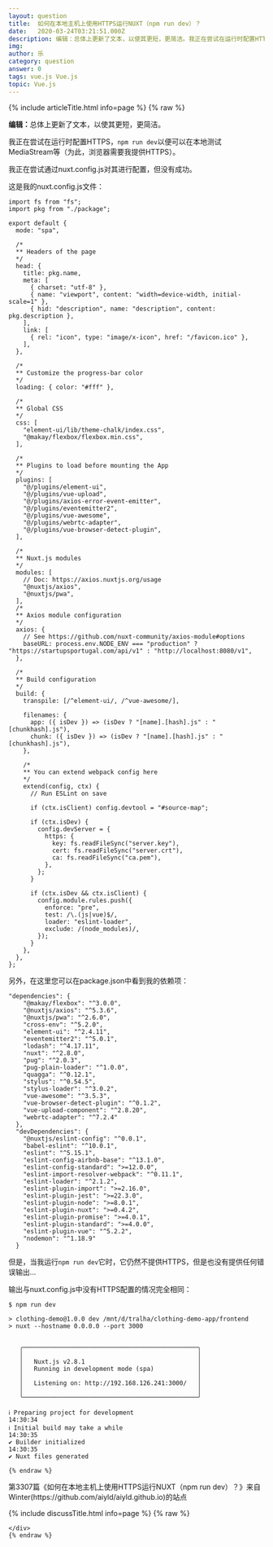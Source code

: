 ```yaml
---
layout: question
title:  如何在本地主机上使用HTTPS运行NUXT（npm run dev）？
date:   2020-03-24T03:21:51.000Z
description: 编辑：总体上更新了文本，以使其更短，更简洁。我正在尝试在运行时配置HTTPS，npm run dev以便可以在本地测试MediaStream等（为此，...
img: 
author: 乐
category: question
answer: 0
tags: vue.js Vue.js
topic: Vue.js
---
```

<div class="article-root">
  <div class="article">
    {% include articleTitle.html info=page %}
    {% raw %}
    <div class="article-content"><p><strong><font style="vertical-align: inherit;"><font style="vertical-align: inherit;">编辑：</font></font></strong><font style="vertical-align: inherit;"><font style="vertical-align: inherit;">总体上更新了文本，以使其更短，更简洁。</font></font></p>

<p><font style="vertical-align: inherit;"><font style="vertical-align: inherit;">我正在尝试在运行时配置HTTPS，</font></font><code>npm run dev</code><font style="vertical-align: inherit;"><font style="vertical-align: inherit;">以便可以在本地测试MediaStream等（为此，浏览器需要我提供HTTPS）。</font></font></p>

<p><font style="vertical-align: inherit;"><font style="vertical-align: inherit;">我正在尝试通过nuxt.config.js对其进行配置，但没有成功。</font></font></p>

<p><font style="vertical-align: inherit;"><font style="vertical-align: inherit;">这是我的nuxt.config.js文件：</font></font></p>

<pre><code>import fs from "fs";<font></font>
import pkg from "./package";<font></font>
<font></font>
export default {<font></font>
  mode: "spa",<font></font>
<font></font>
  /*<font></font>
  ** Headers of the page<font></font>
  */<font></font>
  head: {<font></font>
    title: pkg.name,<font></font>
    meta: [<font></font>
      { charset: "utf-8" },<font></font>
      { name: "viewport", content: "width=device-width, initial-scale=1" },<font></font>
      { hid: "description", name: "description", content: pkg.description },<font></font>
    ],<font></font>
    link: [<font></font>
      { rel: "icon", type: "image/x-icon", href: "/favicon.ico" },<font></font>
    ],<font></font>
  },<font></font>
<font></font>
  /*<font></font>
  ** Customize the progress-bar color<font></font>
  */<font></font>
  loading: { color: "#fff" },<font></font>
<font></font>
  /*<font></font>
  ** Global CSS<font></font>
  */<font></font>
  css: [<font></font>
    "element-ui/lib/theme-chalk/index.css",<font></font>
    "@makay/flexbox/flexbox.min.css",<font></font>
  ],<font></font>
<font></font>
  /*<font></font>
  ** Plugins to load before mounting the App<font></font>
  */<font></font>
  plugins: [<font></font>
    "@/plugins/element-ui",<font></font>
    "@/plugins/vue-upload",<font></font>
    "@/plugins/axios-error-event-emitter",<font></font>
    "@/plugins/eventemitter2",<font></font>
    "@/plugins/vue-awesome",<font></font>
    "@/plugins/webrtc-adapter",<font></font>
    "@/plugins/vue-browser-detect-plugin",<font></font>
  ],<font></font>
<font></font>
  /*<font></font>
  ** Nuxt.js modules<font></font>
  */<font></font>
  modules: [<font></font>
    // Doc: https://axios.nuxtjs.org/usage<font></font>
    "@nuxtjs/axios",<font></font>
    "@nuxtjs/pwa",<font></font>
  ],<font></font>
  /*<font></font>
  ** Axios module configuration<font></font>
  */<font></font>
  axios: {<font></font>
    // See https://github.com/nuxt-community/axios-module#options<font></font>
    baseURL: process.env.NODE_ENV === "production" ? "https://startupsportugal.com/api/v1" : "http://localhost:8080/v1",<font></font>
  },<font></font>
<font></font>
  /*<font></font>
  ** Build configuration<font></font>
  */<font></font>
  build: {<font></font>
    transpile: [/^element-ui/, /^vue-awesome/],<font></font>
<font></font>
    filenames: {<font></font>
      app: ({ isDev }) =&gt; (isDev ? "[name].[hash].js" : "[chunkhash].js"),<font></font>
      chunk: ({ isDev }) =&gt; (isDev ? "[name].[hash].js" : "[chunkhash].js"),<font></font>
    },<font></font>
<font></font>
    /*<font></font>
    ** You can extend webpack config here<font></font>
    */<font></font>
    extend(config, ctx) {<font></font>
      // Run ESLint on save<font></font>
<font></font>
      if (ctx.isClient) config.devtool = "#source-map";<font></font>
<font></font>
      if (ctx.isDev) {<font></font>
        config.devServer = {<font></font>
          https: {<font></font>
            key: fs.readFileSync("server.key"),<font></font>
            cert: fs.readFileSync("server.crt"),<font></font>
            ca: fs.readFileSync("ca.pem"),<font></font>
          },<font></font>
        };<font></font>
      }<font></font>
<font></font>
      if (ctx.isDev &amp;&amp; ctx.isClient) {<font></font>
        config.module.rules.push({<font></font>
          enforce: "pre",<font></font>
          test: /\.(js|vue)$/,<font></font>
          loader: "eslint-loader",<font></font>
          exclude: /(node_modules)/,<font></font>
        });<font></font>
      }<font></font>
    },<font></font>
  },<font></font>
};<font></font>
</code></pre>

<p><font style="vertical-align: inherit;"><font style="vertical-align: inherit;">另外，在这里您可以在package.json中看到我的依赖项：</font></font></p>

<pre><code>"dependencies": {<font></font>
    "@makay/flexbox": "^3.0.0",<font></font>
    "@nuxtjs/axios": "^5.3.6",<font></font>
    "@nuxtjs/pwa": "^2.6.0",<font></font>
    "cross-env": "^5.2.0",<font></font>
    "element-ui": "^2.4.11",<font></font>
    "eventemitter2": "^5.0.1",<font></font>
    "lodash": "^4.17.11",<font></font>
    "nuxt": "^2.8.0",<font></font>
    "pug": "^2.0.3",<font></font>
    "pug-plain-loader": "^1.0.0",<font></font>
    "quagga": "^0.12.1",<font></font>
    "stylus": "^0.54.5",<font></font>
    "stylus-loader": "^3.0.2",<font></font>
    "vue-awesome": "^3.5.3",<font></font>
    "vue-browser-detect-plugin": "^0.1.2",<font></font>
    "vue-upload-component": "^2.8.20",<font></font>
    "webrtc-adapter": "^7.2.4"<font></font>
  },<font></font>
  "devDependencies": {<font></font>
    "@nuxtjs/eslint-config": "^0.0.1",<font></font>
    "babel-eslint": "^10.0.1",<font></font>
    "eslint": "^5.15.1",<font></font>
    "eslint-config-airbnb-base": "^13.1.0",<font></font>
    "eslint-config-standard": "&gt;=12.0.0",<font></font>
    "eslint-import-resolver-webpack": "^0.11.1",<font></font>
    "eslint-loader": "^2.1.2",<font></font>
    "eslint-plugin-import": "&gt;=2.16.0",<font></font>
    "eslint-plugin-jest": "&gt;=22.3.0",<font></font>
    "eslint-plugin-node": "&gt;=8.0.1",<font></font>
    "eslint-plugin-nuxt": "&gt;=0.4.2",<font></font>
    "eslint-plugin-promise": "&gt;=4.0.1",<font></font>
    "eslint-plugin-standard": "&gt;=4.0.0",<font></font>
    "eslint-plugin-vue": "^5.2.2",<font></font>
    "nodemon": "^1.18.9"<font></font>
  }<font></font>
</code></pre>

<p><font style="vertical-align: inherit;"><font style="vertical-align: inherit;">但是，当我运行</font></font><code>npm run dev</code><font style="vertical-align: inherit;"><font style="vertical-align: inherit;">它</font><font style="vertical-align: inherit;">时，</font><font style="vertical-align: inherit;">它仍然不提供HTTPS，但是也没有提供任何错误输出...</font></font></p>

<p><font style="vertical-align: inherit;"><font style="vertical-align: inherit;">输出与nuxt.config.js中没有HTTPS配置的情况完全相同：</font></font></p>

<pre><code>$ npm run dev<font></font>
<font></font>
&gt; clothing-demo@1.0.0 dev /mnt/d/tralha/clothing-demo-app/frontend<font></font>
&gt; nuxt --hostname 0.0.0.0 --port 3000<font></font>
<font></font>
<font></font>
   ╭────────────────────────────────────────────────╮<font></font>
   │                                                │<font></font>
   │   Nuxt.js v2.8.1                               │<font></font>
   │   Running in development mode (spa)            │<font></font>
   │                                                │<font></font>
   │   Listening on: http://192.168.126.241:3000/   │<font></font>
   │                                                │<font></font>
   ╰────────────────────────────────────────────────╯<font></font>
<font></font>
ℹ Preparing project for development                                                                                                                                                                                  14:30:34<font></font>
ℹ Initial build may take a while                                                                                                                                                                                     14:30:35<font></font>
✔ Builder initialized                                                                                                                                                                                                14:30:35<font></font>
✔ Nuxt files generated                              <font></font>
</code></pre></div>
    {% endraw %}
  </div>
  <p class="winter_mark">第3307篇《如何在本地主机上使用HTTPS运行NUXT（npm run dev）？》来自Winter(https://github.com/aiyld/aiyld.github.io)的站点</p>
  <div class="discuss-wrapper">
    {% include discussTitle.html info=page %}
    {% raw %}
    <div class="discuss-list">
    
    </div>
    {% endraw %}
  </div>
<div>
